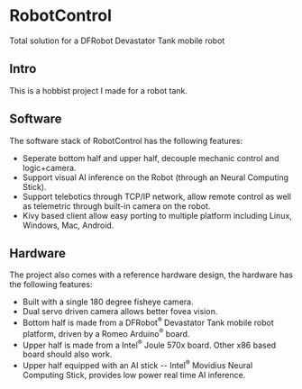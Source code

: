 # RobotControl
Total solution for a DFRobot Devastator Tank mobile robot

## Intro
This is a hobbist project I made for a robot tank.

## Software
The software stack of RobotControl has the following features:
* Seperate bottom half and upper half, decouple mechanic control and logic+camera.
* Support visual AI inference on the Robot (through an Neural Computing Stick).
* Support telebotics through TCP/IP network, allow remote control as well as telemetric through built-in camera on the robot.
* Kivy based client allow easy porting to multiple platform including Linux, Windows, Mac, Android.

## Hardware
The project also comes with a reference hardware design, the hardware has the following features:
* Built with a single 180 degree fisheye camera.
* Dual servo driven camera allows better fovea vision.
* Bottom half is made from a DFRobot<sup>:registered:</sup> Devastator Tank mobile robot platform, driven by a Romeo Arduino<sup>:registered:</sup> board.
* Upper half is made from a Intel<sup>:registered:</sup> Joule 570x board.  Other x86 based board should also work.
* Upper half equipped with an AI stick -- Intel<sup>:registered:</sup> Movidius Neural Computing Stick, provides low power real time AI inference.
